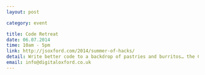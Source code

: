 ```yaml
---
layout: post

category: event

title: Code Retreat
date: 06.07.2014
time: 10am - 5pm
link: http://jsoxford.com/2014/summer-of-hacks/
detail: Write better code to a backdrop of pastries and burritos… the Code Retreat is a chance to hone your programming skills without the pressure of Getting Things Done.
email: info@digitaloxford.co.uk
---
```

